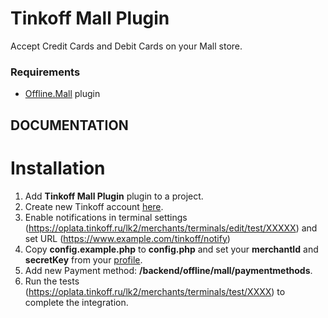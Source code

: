 # Tinkoff Mall Plugin

Accept Credit Cards and Debit Cards on your Mall store.

### Requirements

* [Offline.Mall](https://octobercms.com/plugin/offline-mall) plugin

## DOCUMENTATION

# Installation
1. Add **Tinkoff Mall Plugin** plugin to a project. 
2. Create new Tinkoff account [here](https://oplata.tinkoff.ru/landing/business).
3. Enable notifications in terminal settings (https://oplata.tinkoff.ru/lk2/merchants/terminals/edit/test/XXXXX) and set URL (https://www.example.com/tinkoff/notify)
4. Copy **config.example.php** to **config.php** and set your **merchantId** and **secretKey** from your [profile](https://oplata.tinkoff.ru/lk2/merchants).
5. Add new Payment method: **/backend/offline/mall/paymentmethods**.
6. Run the tests (https://oplata.tinkoff.ru/lk2/merchants/terminals/test/XXXX) to complete the integration.
